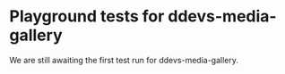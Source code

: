 # Playground tests for ddevs-media-gallery
We are still awaiting the first test run for ddevs-media-gallery.
